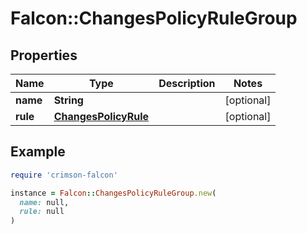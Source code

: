 # Falcon::ChangesPolicyRuleGroup

## Properties

| Name | Type | Description | Notes |
| ---- | ---- | ----------- | ----- |
| **name** | **String** |  | [optional] |
| **rule** | [**ChangesPolicyRule**](ChangesPolicyRule.md) |  | [optional] |

## Example

```ruby
require 'crimson-falcon'

instance = Falcon::ChangesPolicyRuleGroup.new(
  name: null,
  rule: null
)
```

